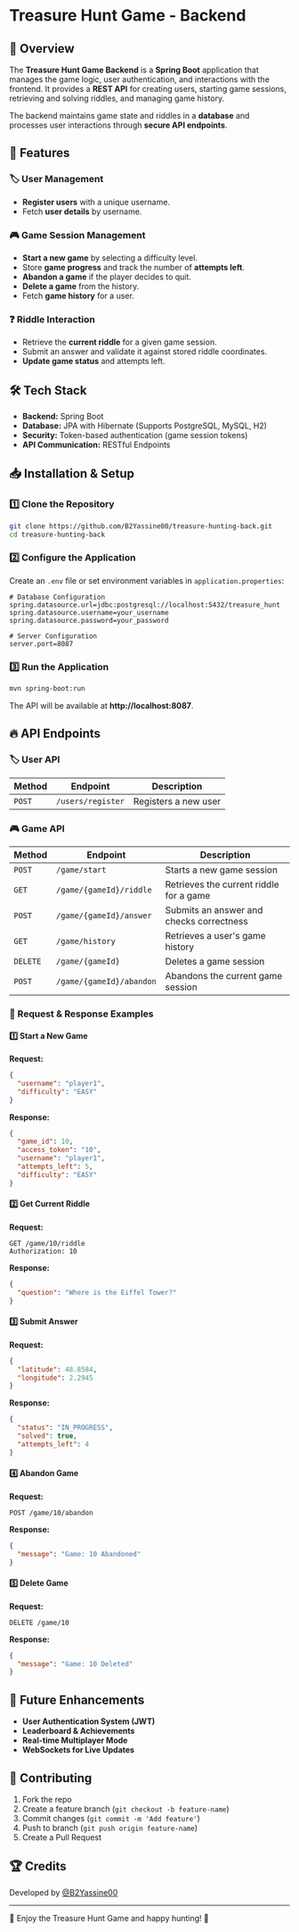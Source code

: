 # Treasure Hunt Game - Backend

## 📌 Overview
The **Treasure Hunt Game Backend** is a **Spring Boot** application that manages the game logic, user authentication, and interactions with the frontend. It provides a **REST API** for creating users, starting game sessions, retrieving and solving riddles, and managing game history.

The backend maintains game state and riddles in a **database** and processes user interactions through **secure API endpoints**.

## 🚀 Features

### 🏷 User Management
- **Register users** with a unique username.
- Fetch **user details** by username.

### 🎮 Game Session Management
- **Start a new game** by selecting a difficulty level.
- Store **game progress** and track the number of **attempts left**.
- **Abandon a game** if the player decides to quit.
- **Delete a game** from the history.
- Fetch **game history** for a user.

### ❓ Riddle Interaction
- Retrieve the **current riddle** for a given game session.
- Submit an answer and validate it against stored riddle coordinates.
- **Update game status** and attempts left.

## 🛠️ Tech Stack
- **Backend:** Spring Boot
- **Database:** JPA with Hibernate (Supports PostgreSQL, MySQL, H2)
- **Security:** Token-based authentication (game session tokens)
- **API Communication:** RESTful Endpoints

## 📥 Installation & Setup
### 1️⃣ Clone the Repository
```sh
git clone https://github.com/B2Yassine00/treasure-hunting-back.git
cd treasure-hunting-back
```

### 2️⃣ Configure the Application
Create an `.env` file or set environment variables in `application.properties`:
```properties
# Database Configuration
spring.datasource.url=jdbc:postgresql://localhost:5432/treasure_hunt
spring.datasource.username=your_username
spring.datasource.password=your_password

# Server Configuration
server.port=8087
```

### 3️⃣ Run the Application
```sh
mvn spring-boot:run
```
The API will be available at **http://localhost:8087**.

## 🔥 API Endpoints

### 🏷 User API
| Method | Endpoint | Description |
|--------|------------|-------------|
| `POST` | `/users/register` | Registers a new user |

### 🎮 Game API
| Method | Endpoint | Description |
|--------|------------|-------------|
| `POST` | `/game/start` | Starts a new game session |
| `GET` | `/game/{gameId}/riddle` | Retrieves the current riddle for a game |
| `POST` | `/game/{gameId}/answer` | Submits an answer and checks correctness |
| `GET` | `/game/history` | Retrieves a user's game history |
| `DELETE` | `/game/{gameId}` | Deletes a game session |
| `POST` | `/game/{gameId}/abandon` | Abandons the current game session |

### 🔹 Request & Response Examples
#### **1️⃣ Start a New Game**
**Request:**
```json
{
  "username": "player1",
  "difficulty": "EASY"
}
```
**Response:**
```json
{
  "game_id": 10,
  "access_token": "10",
  "username": "player1",
  "attempts_left": 5,
  "difficulty": "EASY"
}
```

#### **2️⃣ Get Current Riddle**
**Request:**
```http
GET /game/10/riddle
Authorization: 10
```
**Response:**
```json
{
  "question": "Where is the Eiffel Tower?"
}
```

#### **3️⃣ Submit Answer**
**Request:**
```json
{
  "latitude": 48.8584,
  "longitude": 2.2945
}
```
**Response:**
```json
{
  "status": "IN_PROGRESS",
  "solved": true,
  "attempts_left": 4
}
```

#### **4️⃣ Abandon Game**
**Request:**
```http
POST /game/10/abandon
```
**Response:**
```json
{
  "message": "Game: 10 Abandoned"
}
```

#### **5️⃣ Delete Game**
**Request:**
```http
DELETE /game/10
```
**Response:**
```json
{
  "message": "Game: 10 Deleted"
}
```

## 📌 Future Enhancements
- **User Authentication System (JWT)**
- **Leaderboard & Achievements**
- **Real-time Multiplayer Mode**
- **WebSockets for Live Updates**

## 📜 Contributing
1. Fork the repo
2. Create a feature branch (`git checkout -b feature-name`)
3. Commit changes (`git commit -m 'Add feature'`)
4. Push to branch (`git push origin feature-name`)
5. Create a Pull Request

## 🏆 Credits
Developed by [@B2Yassine00](https://github.com/B2Yassine00)

---
🚀 Enjoy the Treasure Hunt Game and happy hunting! 🎉


